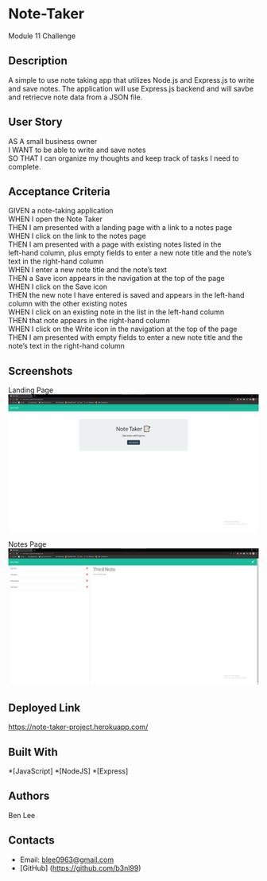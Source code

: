 # Note-Taker
Module 11 Challenge


## Description
A simple to use note taking app that utilizes Node.js and Express.js to write and save notes. The application will use Express.js backend and will savbe and retriecve note data from a JSON file.


## User Story
AS A small business owner<br />
I WANT to be able to write and save notes<br />
SO THAT I can organize my thoughts and keep track of tasks I need to complete.

## Acceptance Criteria
GIVEN a note-taking application<br />
WHEN I open the Note Taker<br />
THEN I am presented with a landing page with a link to a notes page<br />
WHEN I click on the link to the notes page<br />
THEN I am presented with a page with existing notes listed in the <br />left-hand column, plus empty fields to enter a new note title and the note’s text in the right-hand column<br />
WHEN I enter a new note title and the note’s text<br />
THEN a Save icon appears in the navigation at the top of the page<br />
WHEN I click on the Save icon<br />
THEN the new note I have entered is saved and appears in the left-hand column with the other existing notes<br />
WHEN I click on an existing note in the list in the left-hand column<br />
THEN that note appears in the right-hand column<br />
WHEN I click on the Write icon in the navigation at the top of the page<br />
THEN I am presented with empty fields to enter a new note title and the note’s text in the right-hand column


## Screenshots
Landing Page
![](./public/assets/img/Screenshot%202023-01-01%20131700.png)

Notes Page
![](./public/assets/img/Screenshot%202023-01-01%20131857.png)

## Deployed Link 
https://note-taker-project.herokuapp.com/

## Built With
*[JavaScript]
*[NodeJS]
*[Express]

## Authors
Ben Lee

## Contacts
* Email: blee0963@gmail.com
* [GitHub] (https://github.com/b3nl99)


